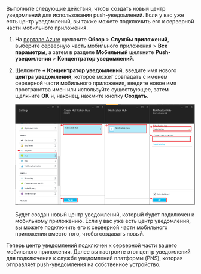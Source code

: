 Выполните следующие действия, чтобы создать новый центр уведомлений для использования push-уведомлений. Если у вас уже есть центр уведомлений, вы также можете подключить его к серверной части мобильного приложения.

1. На [портале Azure] щелкните **Обзор** > **Службы приложений**, выберите серверную часть мобильного приложения > **Все параметры**, а затем в разделе **Мобильный** щелкните **Push-уведомления** > **Концентратор уведомлений**.
2. Щелкните **+ Концентратор уведомлений**, введите имя нового **центра уведомлений**, которое может совпадать с именем серверной части мобильного приложения, введите новое имя пространства имен или используйте существующее, затем щелкните **ОК** и, наконец, нажмите кнопку **Создать**.
   
    ![](./media/app-service-mobile-create-notification-hub/create-new-hub-flow.png)
   
    Будет создан новый центр уведомлений, который будет подключен к мобильному приложению. Если у вас уже есть центр уведомлений, вы можете подключить его к серверной части мобильного приложения вместо того, чтобы создавать новый.

Теперь центр уведомлений подключен к серверной части вашего мобильного приложения. Далее вы настроите этот центр уведомлений для подключения к службе уведомлений платформы (PNS), которая отправляет push-уведомления на собственное устройство.

[портале Azure]: https://portal.azure.com/

<!---HONumber=AcomDC_1203_2015-->